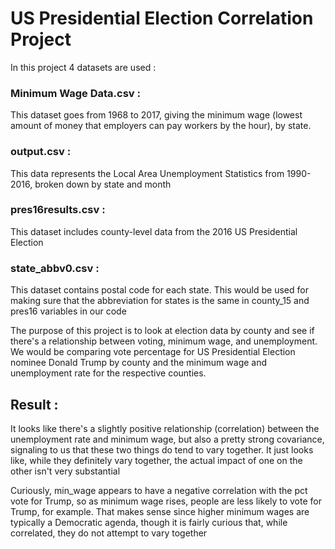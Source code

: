 # US Presidential Election Correlation Project

In this project 4 datasets are used :

### Minimum Wage Data.csv :
This dataset goes from 1968 to 2017, giving the minimum wage (lowest amount of money that employers can pay workers by the hour), by state.

### output.csv :
This data represents the Local Area Unemployment Statistics from 1990-2016, broken down by state and month

### pres16results.csv :
This dataset includes county-level data from the 2016 US Presidential Election

### state_abbv0.csv :
This dataset contains postal code for each state. This would be used for making sure that the abbreviation for states is the same in county_15 and pres16 variables in our code

The purpose of this project is to look at election data by county and see if there's a relationship between voting, minimum wage, and unemployment. We would be comparing vote percentage for US Presidential Election nominee Donald Trump by county and the minimum wage and unemployment rate for the respective counties.

## Result :

It looks like there's a slightly positive relationship (correlation) between the unemployment rate and minimum wage, but also a pretty strong covariance, signaling to us that these two things do tend to vary together. It just looks like, while they definitely vary together, the actual impact of one on the other isn't very substantial

Curiously, min_wage appears to have a negative correlation with the pct vote for Trump, so as minimum wage rises, people are less likely to vote for Trump, for example. That makes sense since higher minimum wages are typically a Democratic agenda, though it is fairly curious that, while correlated, they do not attempt to vary together
